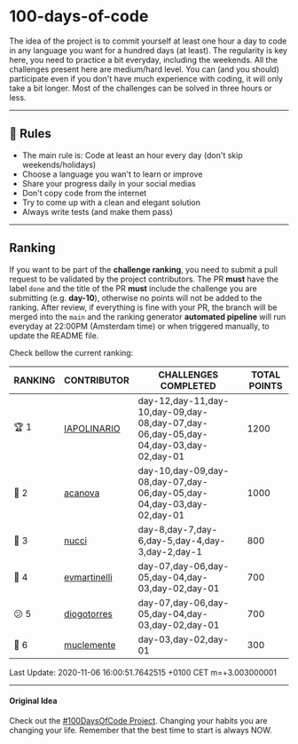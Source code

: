 # 100-days-of-code

The idea of the project is to commit yourself at least one hour a day to code in any language you want for a hundred days (at least). The regularity is key here, you need to practice a bit everyday, including the weekends.
All the challenges present here are medium/hard level. You can (and you should) participate even if you don't have much experience with coding, it will only take a bit longer.
Most of the challenges can be solved in three hours or less.

---

## 🚩 Rules

- The main rule is: Code at least an hour every day (don't skip weekends/holidays)
- Choose a language you wan't to learn or improve
- Share your progress daily in your social medias
- Don't copy code from the internet
- Try to come up with a clean and elegant solution
- Always write tests (and make them pass)

---

## Ranking

If you want to be part of the **challenge ranking**, you need to submit a pull request to be validated by the project contributors. The PR **must** have the label `done` and the title of the PR **must** include the challenge you are submitting (e.g. **day-10**), otherwise no points will not be added to the ranking.
After review, if everything is fine with your PR, the branch will be merged into the `main` and the ranking generator **automated pipeline** will run everyday at 22:00PM (Amsterdam time) or when triggered manually, to update the README file.

Check bellow the current ranking:

|       RANKING       |                   CONTRIBUTOR                   |                                CHALLENGES COMPLETED                                 | TOTAL POINTS |
|---------------------|-------------------------------------------------|-------------------------------------------------------------------------------------|--------------|
| :trophy: 1          | [IAPOLINARIO](https://github.com/IAPOLINARIO)   | day-12,day-11,day-10,day-09,day-08,day-07,day-06,day-05,day-04,day-03,day-02,day-01 |         1200 |
| :2nd_place_medal: 2 | [acanova](https://github.com/acanova)           | day-10,day-09,day-08,day-07,day-06,day-05,day-04,day-03,day-02,day-01               |         1000 |
| :3rd_place_medal: 3 | [nucci](https://github.com/nucci)               | day-8,day-7,day-6,day-5,day-4,day-3,day-2,day-1                                     |          800 |
| :imp: 4             | [evmartinelli](https://github.com/evmartinelli) | day-07,day-06,day-05,day-04,day-03,day-02,day-01                                    |          700 |
| :confused: 5        | [diogotorres](https://github.com/diogotorres)   | day-07,day-06,day-05,day-04,day-03,day-02,day-01                                    |          700 |
| :poop: 6            | [muclemente](https://github.com/muclemente)     | day-03,day-02,day-01                                                                |          300 |

Last Update: 2020-11-06 16:00:51.7642515 +0100 CET m=+3.003000001

---

#### Original Idea

Check out the [#100DaysOfCode Project](https://www.100daysofcode.com/). Changing your habits you are changing your life. Remember that the best time to start is always NOW.
